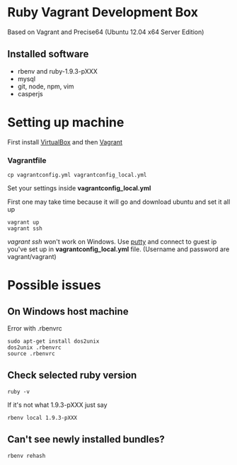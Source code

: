 # Ruby Vagrant Development Box

Based on Vagrant and Precise64 (Ubuntu 12.04 x64 Server Edition)

## Installed software

* rbenv and ruby-1.9.3-pXXX
* mysql
* git, node, npm, vim
* casperjs

# Setting up machine

First install [VirtualBox](https://www.virtualbox.org/) and then [Vagrant](http://www.vagrantup.com/)

### Vagrantfile

	cp vagrantconfig.yml vagrantconfig_local.yml

Set your settings inside **vagrantconfig_local.yml**

First one may take time because it will go and download ubuntu and set it all up

    vagrant up
    vagrant ssh
    
*vagrant ssh* won't work on Windows. Use [putty](http://www.chiark.greenend.org.uk/~sgtatham/putty/download.html) 
and connect to guest ip you've set up in **vagrantconfig_local.yml** file. (Username and password are vagrant/vagrant)

# Possible issues

## On Windows host machine
Error with .rbenvrc

    sudo apt-get install dos2unix
    dos2unix .rbenvrc
    source .rbenvrc

## Check selected ruby version

    ruby -v

If it's not what 1.9.3-pXXX just say

    rbenv local 1.9.3-pXXX

## Can't see newly installed bundles?

    rbenv rehash
